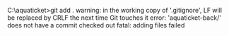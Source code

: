 C:\aquaticket>git add .
warning: in the working copy of '.gitignore', LF will be replaced by CRLF the next time Git touches it
error: 'aquaticket-back/' does not have a commit checked out
fatal: adding files failed